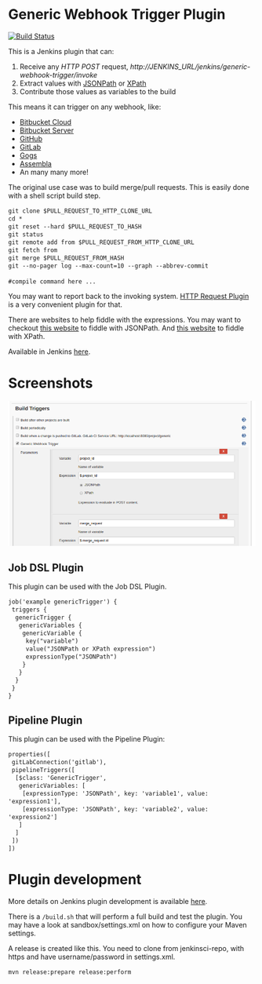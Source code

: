 # Generic Webhook Trigger Plugin

[![Build Status](https://ci.jenkins.io/job/Plugins/job/generic-webhook-trigger-plugin/job/master/badge/icon)](https://ci.jenkins.io/job/Plugins/job/generic-webhook-trigger-plugin)

This is a Jenkins plugin that can:
 1. Receive any *HTTP POST* request, *http://JENKINS_URL/jenkins/generic-webhook-trigger/invoke*
 2. Extract values with [JSONPath](https://github.com/jayway/JsonPath) or [XPath](https://www.w3schools.com/xml/xpath_syntax.asp)
 3. Contribute those values as variables to the build

This means it can trigger on any webhook, like:
* [Bitbucket Cloud](https://confluence.atlassian.com/bitbucket/manage-webhooks-735643732.html)
* [Bitbucket Server](https://marketplace.atlassian.com/plugins/com.nerdwin15.stash-stash-webhook-jenkins/server/overview)
* [GitHub](https://developer.github.com/webhooks/)
* [GitLab](https://docs.gitlab.com/ce/user/project/integrations/webhooks.html)
* [Gogs](https://gogs.io/docs/features/webhook)
* [Assembla](https://blog.assembla.com/AssemblaBlog/tabid/12618/bid/107614/Assembla-Bigplans-Integration-How-To.aspx)
* An many many more!

The original use case was to build merge/pull requests. This is easily done with a shell script build step.

```
git clone $PULL_REQUEST_TO_HTTP_CLONE_URL  
cd *  
git reset --hard $PULL_REQUEST_TO_HASH  
git status  
git remote add from $PULL_REQUEST_FROM_HTTP_CLONE_URL  
git fetch from
git merge $PULL_REQUEST_FROM_HASH  
git --no-pager log --max-count=10 --graph --abbrev-commit

#compile command here ...
```

You may want to report back to the invoking system. [HTTP Request Plugin](https://wiki.jenkins-ci.org/display/JENKINS/HTTP+Request+Plugin) is a very convenient plugin for that. 

There are websites to help fiddle with the expressions. You may want to checkout [this website](https://jsonpath.curiousconcept.com/) to fiddle with JSONPath. And [this website](http://www.freeformatter.com/xpath-tester.html) to fiddle with XPath.

Available in Jenkins [here](https://wiki.jenkins-ci.org/display/JENKINS/Generic+Webhook+Trigger+Plugin).

# Screenshots

![Generic trigger](https://github.com/tomasbjerre/generic-webhook-trigger-plugin/blob/master/sandbox/generic-trigger.png)


## Job DSL Plugin

This plugin can be used with the Job DSL Plugin.

```
job('example genericTrigger') {
 triggers {
  genericTrigger {
   genericVariables {
    genericVariable {
     key("variable")
     value("JSONPath or XPath expression")
     expressionType("JSONPath")
    }
   }
  }
 }
}
```

## Pipeline Plugin

This plugin can be used with the Pipeline Plugin:

```
properties([
 gitLabConnection('gitlab'),
 pipelineTriggers([
  [$class: 'GenericTrigger',
   genericVariables: [
    [expressionType: 'JSONPath', key: 'variable1', value: 'expression1'],
    [expressionType: 'JSONPath', key: 'variable2', value: 'expression2']
   ]
  ]
 ])
])

```

# Plugin development
More details on Jenkins plugin development is available [here](https://wiki.jenkins-ci.org/display/JENKINS/Plugin+tutorial).

There is a ```/build.sh``` that will perform a full build and test the plugin. You may have a look at sandbox/settings.xml on how to configure your Maven settings.

A release is created like this. You need to clone from jenkinsci-repo, with https and have username/password in settings.xml.
```
mvn release:prepare release:perform
```
